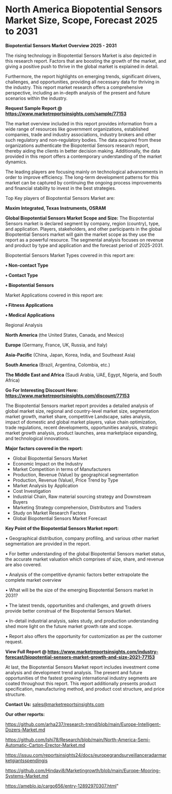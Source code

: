 # North America Biopotential Sensors Market Size, Scope, Forecast 2025 to 2031

<Strong> Biopotential Sensors Market Overview 2025 - 2031</strong>

The rising technology in Biopotential Sensors Market is also depicted in this research report. Factors that are boosting the growth of the market, and giving a positive push to thrive in the global market is explained in detail.

Furthermore, the report highlights on emerging trends, significant drivers, challenges, and opportunities, providing all necessary data for thriving in the industry. This report market research offers a comprehensive perspective, including an in-depth analysis of the present and future scenarios within the industry.

<strong>Request Sample Report @ <a href=https://www.marketreportsinsights.com/sample/77153>https://www.marketreportsinsights.com/sample/77153</a></strong>

The market overview included in this report provides information from a wide range of resources like government organizations, established companies, trade and industry associations, industry brokers and other such regulatory and non-regulatory bodies. The data acquired from these organizations authenticate the Biopotential Sensors research report, thereby aiding the clients in better decision making. Additionally, the data provided in this report offers a contemporary understanding of the market dynamics.

The leading players are focusing mainly on technological advancements in order to improve efficiency. The long-term development patterns for this market can be captured by continuing the ongoing process improvements and financial stability to invest in the best strategies.

Top Key players of Biopotential Sensors Market are:

<strong>Maxim Integrated, Texas Instruments, OSRAM</strong>

<strong><b>Global Biopotential Sensors Market Scope and Size:</b></strong>
The Biopotential Sensors market is declared segment by company, region (country), type, and application. Players, stakeholders, and other participants in the global Biopotential Sensors market will gain the market scope as they use the report as a powerful resource. The segmental analysis focuses on revenue and product by type and application and the forecast period of 2025-2031.

Biopotential Sensors Market Types covered in this report are:

<strong>• Non-contact Type

• Contact Type

• Biopotential Sensors</strong>

Market Applications covered in this report are:

<strong>• Fitness Applications

• Medical Applications</strong> 

Regional Analysis

<strong>North America</strong> (the United States, Canada, and Mexico)

<strong>Europe</strong> (Germany, France, UK, Russia, and Italy)

<strong>Asia-Pacific</strong> (China, Japan, Korea, India, and Southeast Asia)

<strong>South America</strong> (Brazil, Argentina, Colombia, etc.)

<strong>The Middle East and Africa</strong> (Saudi Arabia, UAE, Egypt, Nigeria, and South Africa)

<strong>Go For Interesting Discount Here: <a href=https://www.marketreportsinsights.com/discount/77153>https://www.marketreportsinsights.com/discount/77153</a></strong>

The Biopotential Sensors market report provides a detailed analysis of global market size, regional and country-level market size, segmentation market growth, market share, competitive Landscape, sales analysis, impact of domestic and global market players, value chain optimization, trade regulations, recent developments, opportunities analysis, strategic market growth analysis, product launches, area marketplace expanding, and technological innovations.

<strong><b>Major factors covered in the report:</b></strong>
<ul>
  <li>Global Biopotential Sensors Market </li>
  <li>Economic Impact on the Industry</li>
  <li>Market Competition in terms of Manufacturers</li>
  <li>Production, Revenue (Value) by geographical segmentation</li>
  <li>Production, Revenue (Value), Price Trend by Type</li>
  <li>Market Analysis by Application</li>
  <li>Cost Investigation</li>
  <li>Industrial Chain, Raw material sourcing strategy and Downstream Buyers</li>
  <li>Marketing Strategy comprehension, Distributors and Traders</li>
  <li>Study on Market Research Factors</li>
  <li>Global Biopotential Sensors Market Forecast</li>
</ul>

<strong><b>Key Point of the Biopotential Sensors Market report:</b></strong>

• Geographical distribution, company profiling, and various other market segmentation are provided in the report.

• For better understanding of the global Biopotential Sensors market status, the accurate market valuation which comprises of size, share, and revenue are also covered.

• Analysis of the competitive dynamic factors better extrapolate the complete market overview

• What will be the size of the emerging Biopotential Sensors market in 2031?

• The latest trends, opportunities and challenges, and growth drivers provide better construal of the Biopotential Sensors Market.

• In-detail industrial analysis, sales study, and production understanding shed more light on the future market growth rate and scope.

• Report also offers the opportunity for customization as per the customer request.

<strong><b>View Full Report @ <a href=https://www.marketreportsinsights.com/industry-forecast/biopotential-sensors-market-growth-and-size-2021-77153>https://www.marketreportsinsights.com/industry-forecast/biopotential-sensors-market-growth-and-size-2021-77153</a></b></strong>


At last, the Biopotential Sensors Market report includes investment come analysis and development trend analysis. The present and future opportunities of the fastest growing international industry segments are coated throughout this report. This report additionally presents product specification, manufacturing method, and product cost structure, and price structure.

<strong>Contact Us:</strong>
sales@marketreportsinsights.com

<strong>Our other reports:</strong>

<a href=https://github.com/arha237/research-trend/blob/main/Europe-Intelligent-Dozers-Market.md>https://github.com/arha237/research-trend/blob/main/Europe-Intelligent-Dozers-Market.md</a>

<a href=https://github.com/Ishi78/Research/blob/main/North-America-Semi-Automatic-Carton-Erector-Market.md>https://github.com/Ishi78/Research/blob/main/North-America-Semi-Automatic-Carton-Erector-Market.md</a>

<a href=https://issuu.com/reportsinsights24/docs/europegrandsurveillanceradarmarketgiantsspendingis>https://issuu.com/reportsinsights24/docs/europegrandsurveillanceradarmarketgiantsspendingis</a>

<a href=https://github.com/Hindavi8/Marketingrowth/blob/main/Europe-Mooring-Systems-Market.md>https://github.com/Hindavi8/Marketingrowth/blob/main/Europe-Mooring-Systems-Market.md</a>

<a href=https://ameblo.jp/cargo656/entry-12892970307.html>https://ameblo.jp/cargo656/entry-12892970307.html</a>"
